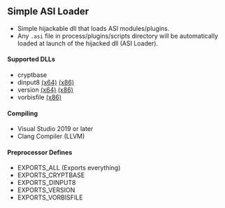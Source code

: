 ## Simple ASI Loader
- Simple hijackable dll that loads ASI modules/plugins.
- Any `.asi` file in process/plugins/scripts directory will be automatically loaded at launch of the hijacked dll (ASI Loader).

#### Supported DLLs
- cryptbase
- dinput8 [(x64)](https://github.com/sneakyevil/SimpleASILoader/releases/tag/dinput8_x64) [(x86)](https://github.com/sneakyevil/SimpleASILoader/releases/tag/dinput8_x86)
- version [(x64)](https://github.com/sneakyevil/SimpleASILoader/releases/tag/version_x64) [(x86)](https://github.com/sneakyevil/SimpleASILoader/releases/tag/version_x86)
- vorbisfile [(x86)](https://github.com/sneakyevil/SimpleASILoader/releases/tag/vorbisfile)

#### Compiling
- Visual Studio 2019 or later
- Clang Compiler (LLVM)

#### Preprocessor Defines
- EXPORTS_ALL (Exports everything)
- EXPORTS_CRYPTBASE
- EXPORTS_DINPUT8
- EXPORTS_VERSION
- EXPORTS_VORBISFILE